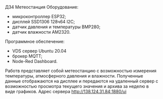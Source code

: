 ДЗ4 Метеостанция
Оборудование:
- микроконтроллер ESP32;
- дисплей SSD1306 128ч64 I2C;
- датчик давления и температуры BMP280;
- датчик влажности AM2320.

Программное обеспечение:
- VDS сервер Ubuntu 20.04
- брокер MQTT;
- Node-Red Dashboard.

Работв представляет собой метеостанцию с возможностью измерения температуры, атмосферного давления и влажности. Полученные данные отображаются 
на дисплее и передаются на удаленный сервер с возможностью просмотра текущего значения и архива за неделю в виде графиков.
Адрес сервера http://138.124.31.84:1880/ui
